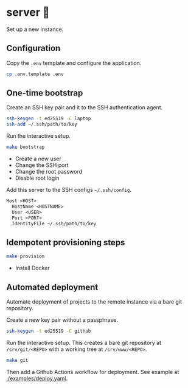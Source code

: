 # server 💾

Set up a new instance.


## Configuration

Copy the `.env` template and configure the application.

```sh
cp .env.template .env
```


## One-time bootstrap

Create an SSH key pair and it to the SSH authentication agent.

```sh
ssh-keygen -t ed25519 -C laptop
ssh-add ~/.ssh/path/to/key
```

Run the interactive setup.

```sh
make bootstrap
```

- Create a new user
- Change the SSH port
- Change the root password
- Disable root login

Add this server to the SSH configs `~/.ssh/config`.

```txt
Host <HOST>
  HostName <HOSTNAME>
  User <USER>
  Port <PORT>
  IdentityFile ~/.ssh/path/to/key
```


## Idempotent provisioning steps

```sh
make provision
```

- Install Docker


## Automated deployment

Automate deployment of projects to the remote instance via a bare git
repository.

Create a new key pair without a passphrase.

```sh
ssh-keygen -t ed25519 -C github
```

Run the interactive setup. This creates a bare git repository at
`/srv/git/<REPO>` with a working tree at `/srv/www/<REPO>`.

```sh
make git
```

Then add a Github Actions workflow for deployment. See example at
[./examples/deploy.yaml](./examples/deploy.yaml).
